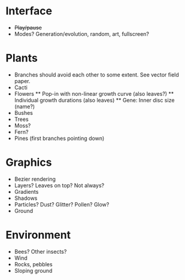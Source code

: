 # Interface

* ~~Play/pause~~
* Modes? Generation/evolution, random, art, fullscreen?

# Plants

* Branches should avoid each other to some extent. See vector field paper.
* Cacti
* Flowers
** Pop-in with non-linear growth curve (also leaves?)
** Individual growth durations (also leaves)
** Gene: Inner disc size (name?)
* Bushes
* Trees
* Moss?
* Fern?
* Pines (first branches pointing down)

# Graphics

* Bezier rendering
* Layers? Leaves on top? Not always?
* Gradients
* Shadows
* Particles? Dust? Glitter? Pollen? Glow?
* Ground


# Environment

* Bees? Other insects?
* Wind
* Rocks, pebbles
* Sloping ground